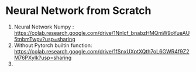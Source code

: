 # Neural Network from Scratch

1. Neural Network Numpy : https://colab.research.google.com/drive/1Nnlcf_bnabzHMQmW9oYueAU5tnbmTwpv?usp=sharing
2. Without Pytorch builtin function: https://colab.research.google.com/drive/1fSnxUXptXQth7oL6GWR4f9Z2M76PXylk?usp=sharing
3. 
